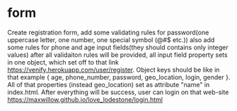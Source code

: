 # form
Create registration form, add some validating rules for password(one uppercase letter, one number, one special symbol (@#$ etc.)) also add some rules for phone and age input fields(they should contains only integer values) after all validaiton rules will be provided, all input field property sets in one object, which set off to that link  https://venify.herokuapp.com/user/register. Object keys should be like in that example { age, phone_number, password, geo_location, login, gender }. All of that properties (instead geo_location) set as attribute "name" in index.html. After everything will be success, user can login on that web-site https://maxwillow.github.io/love_lodestone/login.html 
